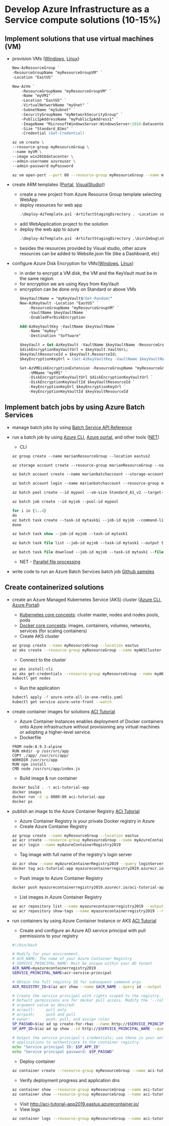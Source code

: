 # Develop Azure Infrastructure as a Service compute solutions (10-15%)

## Implement solutions that use virtual machines (VM)

* provision VMs ([Windows](https://docs.microsoft.com/en-ca/azure/virtual-machines/windows/tutorial-manage-vm), [Linux](https://docs.microsoft.com/en-ca/azure/virtual-machines/linux/tutorial-manage-vm))
    ```ps
    New-AzResourceGroup `
    -ResourceGroupName "myResourceGroupVM" `
    -Location "EastUS"

    New-AzVm `
        -ResourceGroupName "myResourceGroupVM" `
        -Name "myVM1" `
        -Location "EastUS" `
        -VirtualNetworkName "myVnet" `
        -SubnetName "mySubnet" `
        -SecurityGroupName "myNetworkSecurityGroup" `
        -PublicIpAddressName "myPublicIpAddress1" `
        -ImageName "MicrosoftWindowsServer:WindowsServer:2016-Datacenter:latest" `
        -Size "Standard_B1ms" `
        -Credential (Get-Credential)
    ```

    ```sh
    az vm create \
    --resource-group myResourceGroup \
    --name myVM \
    --image win2016datacenter \
    --admin-username azureuser \
    --admin-password myPassword

    az vm open-port --port 80 --resource-group myResourceGroup --name myVM
    ```
* create ARM templates ([Portal](https://docs.microsoft.com/en-us/azure/azure-resource-manager/resource-manager-quickstart-create-templates-use-the-portal), [VisualStudio](https://docs.microsoft.com/en-us/azure/azure-resource-manager/vs-azure-tools-resource-groups-deployment-projects-create-deploy)))
    - create a new project from Azure Resource Group template selecting WebApp
    - deploy resources for web app
        ```ps
        .\Deploy-AzTemplate.ps1 -ArtifactStagingDirectory . -Location centralus -TemplateFile WebSite.json -TemplateParametersFile WebSite.parameters.json
        ```
    - add WebApplication project to the solution
    - deploy the web app to azure
        ```ps
        .\Deploy-AzTemplate.ps1 -ArtifactStagingDirectory .\bin\Debug\staging\ExampleAppDeploy -Location centralus -TemplateFile WebSite.json -TemplateParametersFile WebSite.parameters.json -UploadArtifacts -StorageAccountName <storage-account-name>
        ```
    - besides the resources provided by Visual studio, other azure resources can be added to Website.json file (like a Dashboard, etc)

* configure Azure Disk Encryption for VMs([Windows](https://docs.microsoft.com/en-ca/azure/virtual-machines/windows/encrypt-disks), [Linux](https://docs.microsoft.com/en-ca/azure/virtual-machines/linux/encrypt-disks))
    - in order to encrypt a VM disk, the VM and the KeyVault must be in the same region
    - for encryption we are using Keys from KeyVault
    - encryption can be done only on Standard or above VMs
        ```ps
        $keyVaultName = "myKeyVault$(Get-Random)"
        New-AzKeyVault -Location "EastUS" `
            -ResourceGroupName "myResourceGroupVM" `
            -VaultName $keyVaultName `
            -EnabledForDiskEncryption

        Add-AzKeyVaultKey -VaultName $keyVaultName `
            -Name "myKey" `
            -Destination "Software" 

        $keyVault = Get-AzKeyVault -VaultName $keyVaultName -ResourceGroupName "myResourceGroupVM";
        $diskEncryptionKeyVaultUrl = $keyVault.VaultUri;
        $keyVaultResourceId = $keyVault.ResourceId;
        $keyEncryptionKeyUrl = (Get-AzKeyVaultKey -VaultName $keyVaultName -Name myKey).Key.kid;

        Set-AzVMDiskEncryptionExtension -ResourceGroupName "myResourceGroupVM" `
            -VMName "myVM1" `
            -DiskEncryptionKeyVaultUrl $diskEncryptionKeyVaultUrl `
            -DiskEncryptionKeyVaultId $keyVaultResourceId `
            -KeyEncryptionKeyUrl $keyEncryptionKeyUrl `
            -KeyEncryptionKeyVaultId $keyVaultResourceId    
        ```    

## Implement batch jobs by using Azure Batch Services

* manage batch jobs by using [Batch Service API Reference](https://docs.microsoft.com/en-us/rest/api/batchservice/)
* run a batch job by using [Azure CLI](https://docs.microsoft.com/en-ca/azure/batch/quick-create-cli), [Azure portal](https://docs.microsoft.com/en-ca/azure/batch/quick-create-portal), and other tools ([NET](https://docs.microsoft.com/en-ca/azure/batch/quick-run-dotnet))
    - CLI
    ```ps
    az group create --name marianResourceGroup --location eastus2
    
    az storage account create --resource-group marianResourceGroup --name marianstorageaccount --location eastus2 --sku Standard_LRS

    az batch account create --name marianbatchaccount --storage-account marianstorageaccount --resource-group marianresourcegroup --location eastus2

    az batch account login --name marianbatchaccount --resource-group marianResourceGroup --shared-key-auth

    az batch pool create --id mypool --vm-size Standard_A1_v2 --target-dedicated-nodes 2 --image canonical:ubuntuserver:16.04-LTS --node-agent-sku-id "batch.node.ubuntu 16.04"

    az batch job create --id myjob --pool-id mypool

    for i in {1..4}
    do
    az batch task create --task-id mytask$i --job-id myjob --command-line "/bin/bash -c 'printenv | grep AZ_BATCH; sleep 90s'"
    done

    az batch task show --job-id myjob --task-id mytask1

    az batch task file list --job-id myjob --task-id mytask1 --output table

    az batch task file download --job-id myjob --task-id mytask1 --file-path stdout.txt --destination ./stdout-task1.txt
    ```
    - NET - [Parallel file processing](https://docs.microsoft.com/en-ca/azure/batch/tutorial-parallel-dotnet)

* write code to run an Azure Batch Services batch job [Github samples](https://github.com/Azure-Samples/azure-batch-samples)

## Create containerized solutions

* create an Azure Managed Kubernetes Service (AKS) cluster ([Azure CLI](https://docs.microsoft.com/en-us/azure/aks/kubernetes-walkthrough), [Azure Portal](https://docs.microsoft.com/en-us/azure/aks/kubernetes-walkthrough-portal))
    - [Kubernetes core concepts](https://docs.microsoft.com/en-us/azure/aks/concepts-clusters-workloads): cluster master, nodes and nodes pools, pods
    - [Docker core concepts](https://docs.docker.com/engine/docker-overview/): images, containers, volumes, networks, services (for scaling containers)
    - Create AKS cluster
    ```sh
    az group create --name myResourceGroup --location eastus
    az aks create --resource-group myResourceGroup --name myAKSCluster --node-count 1 --enable-addons monitoring --generate-ssh-keys
    ```
    - Connect to the cluster
    ```sh
    az aks install-cli
    az aks get-credentials --resource-group myResourceGroup --name myAKSCluster
    kubectl get nodes
    ```
    - Run the application
    ```sh
    kubectl apply -f azure-vote-all-in-one-redis.yaml
    kubectl get service azure-vote-front --watch
    ```
* create container images for solutions [ACI Tutorial](https://docs.microsoft.com/en-us/azure/container-instances/container-instances-tutorial-prepare-app)
    - Azure Container Instances enables deployment of Docker containers onto Azure infrastructure without provisioning any virtual machines or adopting a higher-level service.
    - Dockerfile
    ```docker
    FROM node:8.9.3-alpine
    RUN mkdir -p /usr/src/app
    COPY ./app/ /usr/src/app/
    WORKDIR /usr/src/app
    RUN npm install
    CMD node /usr/src/app/index.js
    ```
    - Build image & run container
    ```sh 
    docker build . -t aci-tutorial-app 
    docker images
    docker run -d -p 8080:80 aci-tutorial-app
    docker ps
    ```    
    
* publish an image to the Azure Container Registry [ACI Tutorial](https://docs.microsoft.com/en-us/azure/container-instances/container-instances-tutorial-prepare-acr)
    - Azure Container Registry is your private Docker registry in Azure
    - Create Azure Container Registry
    ```sh
    az group create --name myResourceGroup --location eastus
    az acr create --resource-group myResourceGroup --name myAzureContainerRegistry2019 --sku Basic --admin-enabled true
    az acr login --name myAzureContainerRegistry2019
    ```
    - Tag image with full name of the registry's login server
    ```sh
    az acr show --name myAzureContainerRegistry2019 --query loginServer --output table
    docker tag aci-tutorial-app myazurecontainerregistry2019.azurecr.io/aci-tutorial-app:v1
    ```
    - Push image to Azure Container Registry
    ```sh
    docker push myazurecontainerregistry2019.azurecr.io/aci-tutorial-app:v1
    ```
     - List images in Azure Container Registry
    ```sh
    az acr repository list --name myazurecontainerregistry2019 --output table
    az acr repository show-tags --name myazurecontainerregistry2019 --repository aci-tutorial-app --output table
    ```

* run containers by using Azure Container Instance or AKS [ACI Tutorial]()
    - Create and configure an Azure AD service principal with pull permissions to your registry
    ```sh
    #!/bin/bash

    # Modify for your environment.
    # ACR_NAME: The name of your Azure Container Registry
    # SERVICE_PRINCIPAL_NAME: Must be unique within your AD tenant
    ACR_NAME=myazurecontainerregistry2019
    SERVICE_PRINCIPAL_NAME=acr-service-principal

    # Obtain the full registry ID for subsequent command args
    ACR_REGISTRY_ID=$(az acr show --name $ACR_NAME --query id --output tsv)

    # Create the service principal with rights scoped to the registry.
    # Default permissions are for docker pull access. Modify the '--role'
    # argument value as desired:
    # acrpull:     pull only
    # acrpush:     push and pull
    # owner:       push, pull, and assign roles
    SP_PASSWD=$(az ad sp create-for-rbac --name http://$SERVICE_PRINCIPAL_NAME --scopes $ACR_REGISTRY_ID --role acrpull --query password --output tsv)
    SP_APP_ID=$(az ad sp show --id http://$SERVICE_PRINCIPAL_NAME --query appId --output tsv)

    # Output the service principal's credentials; use these in your services and
    # applications to authenticate to the container registry.
    echo "Service principal ID: $SP_APP_ID"
    echo "Service principal password: $SP_PASSWD"
    ```
    - Deploy container
    ```sh
    az container create --resource-group myResourceGroup --name aci-tutorial-app --image myazurecontainerregistry2019.azurecr.io/aci-tutorial-app:v1 --cpu 1 --memory 1 --registry-login-server myazurecontainerregistry2019.azurecr.io --registry-username <service-principal-ID> --registry-password <service-principal-password> --dns-name-label aci-tutorial-app2019 --ports 80
    ```
    - Verify deployment progress and application dns
    ```sh
    az container show --resource-group myResourceGroup --name aci-tutorial-app --query instanceView.state
    az container show --resource-group myResourceGroup --name aci-tutorial-app --query ipAddress.fqdn
    ```
    - Visit http://aci-tutorial-app2019.eastus.azurecontainer.io/
    - View logs
    ```sh
    az container logs --resource-group myResourceGroup --name aci-tutorial-app
    ```